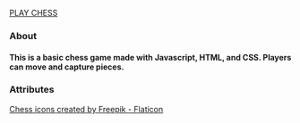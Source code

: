 [PLAY CHESS](https://chessgamejavascript.netlify.app/)

### About
#### This is a basic chess game made with Javascript, HTML, and CSS. Players can move and capture pieces. 

### Attributes
<a href="https://www.flaticon.com/free-icons/chess" title="chess icons">Chess icons created by Freepik - Flaticon</a>